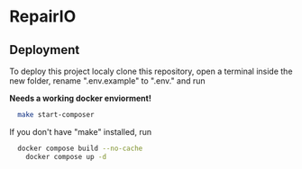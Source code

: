 
# RepairIO


## Deployment

To deploy this project localy clone this repository, open a terminal inside the new folder, rename ".env.example" to ".env." and run

**Needs a working docker enviorment!**

```bash
  make start-composer
```
If you don't have "make" installed, run
```bash
  docker compose build --no-cache
	docker compose up -d
```

